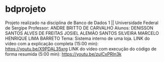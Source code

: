 # bdprojeto
Projeto realizado na disciplina de Banco de Dados 1 || Universidade Federal de Sergipe
Professor: ANDRE BRITTO DE CARVALHO
Alunos: DENISSON SANTOS ALVES DE FREITAS
        JOSIEL ALEMÃO SANTOS SILVEIRA
        MARCELO HENRIQUE LIMA BARRETO
Tema: Sistema interno de uma loja.
LINK do vídeo com a explicação completa (15:00 min):  https://youtu.be/X9PDAL35xrg
LINK do vídeo com execução do código de forma resumida (5:00 min): https://youtu.be/zulCxPRIn3k
